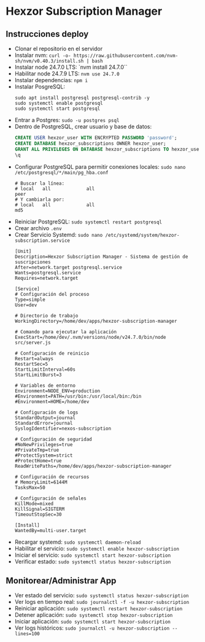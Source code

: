 # Hexzor Subscription Manager

## Instrucciones deploy

- Clonar el repositorio en el servidor
- Instalar nvm: `curl -o- https://raw.githubusercontent.com/nvm-sh/nvm/v0.40.3/install.sh | bash`
- Instalar node 24.7.0 LTS: `nvm install 24.7.0``
- Habilitar node 24.7.9 LTS: `nvm use 24.7.0`
- Instalar dependencias: `npm i`
- Instalar PosgreSQL:
    ```shell
    sudo apt install postgresql postgresql-contrib -y
    sudo systemctl enable postgresql
    sudo systemctl start postgresql
    ```
- Entrar a Postgres: `sudo -u postgres psql`
- Dentro de PostgreSQL, crear usuario y base de datos:
    ```SQL
    CREATE USER hexzor_user WITH ENCRYPTED PASSWORD 'password';
    CREATE DATABASE hexzor_subscriptions OWNER hexzor_user;
    GRANT ALL PRIVILEGES ON DATABASE hexzor_subscriptions TO hexzor_user;
    \q
    ```
- Configurar PostgreSQL para permitir conexiones locales: `sudo nano /etc/postgresql/*/main/pg_hba.conf`
    ```
    # Buscar la línea:
    # local   all             all                                     peer
    # Y cambiarla por:
    # local   all             all                                     md5
    ```
- Reiniciar PostgreSQL: `sudo systemctl restart postgresql`
- Crear archivo `.env`
- Crear Servicio Systemd: `sudo nano /etc/systemd/system/hexzor-subscription.service`
    ```
    [Unit]
    Description=Hexzor Subscription Manager - Sistema de gestión de suscripciones
    After=network.target postgresql.service
    Wants=postgresql.service
    Requires=network.target

    [Service]
    # Configuración del proceso
    Type=simple
    User=dev

    # Directorio de trabajo
    WorkingDirectory=/home/dev/apps/hexzor-subscription-manager

    # Comando para ejecutar la aplicación
    ExecStart=/home/dev/.nvm/versions/node/v24.7.0/bin/node src/server.js

    # Configuración de reinicio
    Restart=always
    RestartSec=5
    StartLimitInterval=60s
    StartLimitBurst=3

    # Variables de entorno
    Environment=NODE_ENV=production
    #Environment=PATH=/usr/bin:/usr/local/bin:/bin
    #Environment=HOME=/home/dev

    # Configuración de logs
    StandardOutput=journal
    StandardError=journal
    SyslogIdentifier=nexos-subscription

    # Configuración de seguridad
    #NoNewPrivileges=true
    #PrivateTmp=true
    #ProtectSystem=strict
    #ProtectHome=true
    ReadWritePaths=/home/dev/apps/hexzor-subscription-manager

    # Configuración de recursos
    # MemoryLimit=6144M
    TasksMax=50

    # Configuración de señales
    KillMode=mixed
    KillSignal=SIGTERM
    TimeoutStopSec=30

    [Install]
    WantedBy=multi-user.target
    ```
- Recargar systemd: `sudo systemctl daemon-reload`
- Habilitar el servicio: `sudo systemctl enable hexzor-subscription`
- Iniciar el servicio: `sudo systemctl start hexzor-subscription`
- Verificar estado: `sudo systemctl status hexzor-subscription`

## Monitorear/Administrar App

- Ver estado del servicio: `sudo systemctl status hexzor-subscription`
- Ver logs en tiempo real: `sudo journalctl -f -u hexzor-subscription`
- Reiniciar aplicación: `sudo systemctl restart hexzor-subscription`
- Detener aplicación: `sudo systemctl stop hexzor-subscription`
- Iniciar aplicación: `sudo systemctl start hexzor-subscription`
- Ver logs históricos: `sudo journalctl -u hexzor-subscription --lines=100`